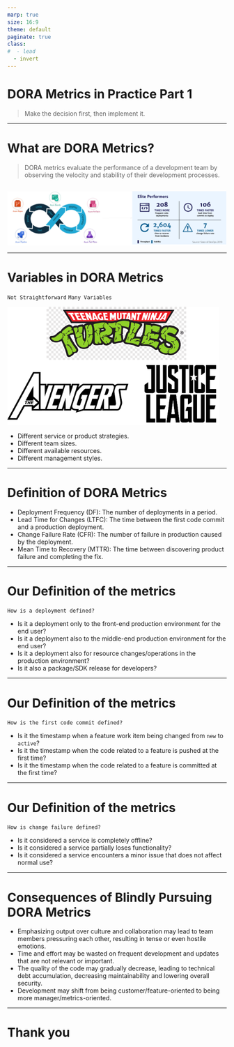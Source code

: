```yaml
---
marp: true
size: 16:9
theme: default
paginate: true
class: 
#  - lead
  - invert
---
```


# **DORA Metrics in Practice** Part 1

> Make the decision first, then implement it.

---

# **What are DORA Metrics?**

> DORA metrics evaluate the performance of a development team by observing the velocity and stability of their development processes.

## 
![](../assets/dora-metrics.drawio.png)

---

# **Variables in DORA Metrics**

 `Not Straightforward`
 `Many Variables`

 ![bg right 80%](../assets/teams.drawio.png)

- Different service or product strategies.
- Different team sizes.
- Different available resources.
- Different management styles.

---

# **Definition of DORA Metrics**

- Deployment Frequency (DF): The number of deployments in a period.
- Lead Time for Changes (LTFC): The time between the first code commit and a production deployment.
- Change Failure Rate (CFR): The number of failure in production caused by the deployment.
- Mean Time to Recovery (MTTR): The time between discovering product failure and completing the fix.

---

# **Our Definition of the metrics**

`How is a deployment defined?`

- Is it a deployment only to the front-end production environment for the end user?
- Is it a deployment also to the middle-end production environment for the end user?
- Is it a deployment also for resource changes/operations in the production environment?
- Is it also a package/SDK release for developers?

---

# **Our Definition of the metrics**

`How is the first code commit defined?`

- Is it the timestamp when a feature work item being changed from `new` to `active`?
- Is it the timestamp when the code related to a feature is pushed at the first time?
- Is it the timestamp when the code related to a feature is committed at the first time?

---

# **Our Definition of the metrics**

`How is change failure defined?`

- Is it considered a service is completely offline?
- Is it considered a service partially loses functionality?
- Is it considered a service encounters a minor issue that does not affect normal use?

---

# **Consequences of Blindly Pursuing DORA Metrics**

- Emphasizing output over culture and collaboration may lead to team members pressuring each other, resulting in tense or even hostile emotions.
- Time and effort may be wasted on frequent development and updates that are not relevant or important.
- The quality of the code may gradually decrease, leading to technical debt accumulation, decreasing maintainability and lowering overall security.
- Development may shift from being customer/feature-oriented to being more manager/metrics-oriented.

---

# Thank you

<!-- footer: with some assistance from ChatGPT --> 